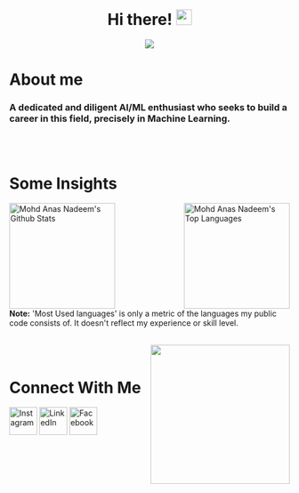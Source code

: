 <h1 align="center"> Hi there! <img src="https://media.giphy.com/media/hvRJCLFzcasrR4ia7z/giphy.gif" width="28"></h1>
<p align="center">
  <a href="https://github.com/DenverCoder1/readme-typing-svg"><img src="https://readme-typing-svg.herokuapp.com?font=Square+Peg&size=40&duration=3500&color=ED6434FF&center=true&multiline=true&width=500&height=120&lines=I'm+Anas+-+aka+Mr00Magician.;Appreciate+you+visiting+my+profile!;+"></a>
</p>

# About me
### A dedicated and diligent AI/ML enthusiast who seeks to build a career in this field, precisely in Machine Learning.
<br>
<br>

# Some Insights

<a href="https://github.com/anuraghazra/github-readme-stats"><img alt="Mohd Anas Nadeem's Github Stats" src="https://denvercoder1-github-readme-stats.vercel.app/api/?username=Mr00Magician&show_icons=true&count_private=true&theme=react&hide_border=true&bg_color=1F222E&title_color=F85D7F&icon_color=F8D866" height="190" align = "left"/></a>
  
<a href="https://github.com/anuraghazra/github-readme-stats"><img alt="Mohd Anas Nadeem's Top Languages" src="https://github-readme-stats.vercel.app/api/top-langs/?username=Mr00Magician&langs_count=8&layout=compact&theme=react&hide_border=true&bg_color=1F222E&title_color=F85D7F&icon_color=F8D866&hide=Jupyter%20Notebook&langs_count=10&layout=compact" height="190" align = "right"/></a>
</p>
<br clear = "both">
<b>Note:</b> 'Most Used languages' is only a metric of the languages my public code consists of. It doesn't reflect my experience or skill level.
<br clear = "both">
<br>
<p>
  <img src="https://user-images.githubusercontent.com/92143521/166063280-cf94e1f0-b8f4-4698-a1d5-04b5c71c28ba.gif"
       height="250"
       align="right">
</p>
<h1 align="left" > 
  <br clear = "left">
  Connect With Me
</h1>

<a href="https://www.instagram.com/i_am_mr_magician/?hl=en"><img width="50px" alt="Instagram" title="Instagram" src="https://user-images.githubusercontent.com/92143521/166066659-5f48c103-2b78-4665-a1b3-ed4cd7adf80c.png"/></a>
<a href="https://www.linkedin.com/in/meanasnadeem/"><img width="50px" alt="LinkedIn" title="LinkedIn" src="https://user-images.githubusercontent.com/92143521/166066764-878db0ca-3c79-4477-b17d-4ef2378f70d5.png"/></a>
<a href="https://www.facebook.com/anas.nadeem.9638/"><img width="50px" alt="Facebook" title="Facebook" src="https://user-images.githubusercontent.com/92143521/166066747-e26ed910-06bb-408f-96e3-03cdf5353ba1.png"/></a>

